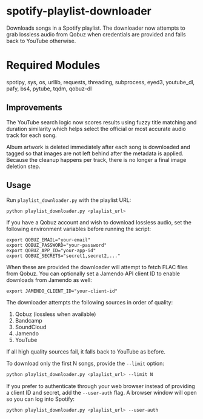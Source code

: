 # spotify-playlist-downloader
Downloads songs in a Spotify playlist. The downloader now attempts to grab
lossless audio from Qobuz when credentials are provided and falls back to
YouTube otherwise.

# Required Modules
spotipy, sys, os, urllib, requests, threading, subprocess, eyed3, youtube_dl,
pafy, bs4, pytube, tqdm, qobuz-dl

## Improvements
The YouTube search logic now scores results using fuzzy title matching and
duration similarity which helps select the official or most accurate audio
track for each song.

Album artwork is deleted immediately after each song is downloaded and tagged
so that images are not left behind after the metadata is applied. Because the
cleanup happens per track, there is no longer a final image deletion step.

## Usage

Run `playlist_downloader.py` with the playlist URL:

```bash
python playlist_downloader.py <playlist_url>
```

If you have a Qobuz account and wish to download lossless audio, set the
following environment variables before running the script:

```
export QOBUZ_EMAIL="your-email"
export QOBUZ_PASSWORD="your-password"
export QOBUZ_APP_ID="your-app-id"
export QOBUZ_SECRETS="secret1,secret2,..."
```

When these are provided the downloader will attempt to fetch FLAC files from
Qobuz. You can optionally set a Jamendo API client ID to enable downloads from
Jamendo as well:

```
export JAMENDO_CLIENT_ID="your-client-id"
```

The downloader attempts the following sources in order of quality:
1. Qobuz (lossless when available)
2. Bandcamp
3. SoundCloud
4. Jamendo
5. YouTube

If all high quality sources fail, it falls back to YouTube as before.

To download only the first N songs, provide the `--limit` option:

```bash
python playlist_downloader.py <playlist_url> --limit N
```

If you prefer to authenticate through your web browser instead of providing a
client ID and secret, add the `--user-auth` flag. A browser window will open so
you can log into Spotify:

```bash
python playlist_downloader.py <playlist_url> --user-auth
```
